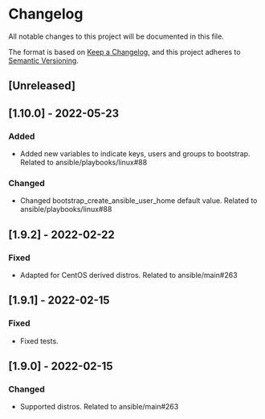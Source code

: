 # Changelog
All notable changes to this project will be documented in this file.

The format is based on [Keep a Changelog](https://keepachangelog.com/en/1.0.0/),
and this project adheres to [Semantic Versioning](https://semver.org/spec/v2.0.0.html).

## [Unreleased]

## [1.10.0] - 2022-05-23
### Added
- Added new variables to indicate keys, users and groups to bootstrap. Related to ansible/playbooks/linux#88

### Changed
- Changed bootstrap_create_ansible_user_home default value. Related to ansible/playbooks/linux#88

## [1.9.2] - 2022-02-22
### Fixed
- Adapted for CentOS derived distros. Related to ansible/main#263

## [1.9.1] - 2022-02-15
### Fixed
- Fixed tests.

## [1.9.0] - 2022-02-15
### Changed
- Supported distros. Related to ansible/main#263

